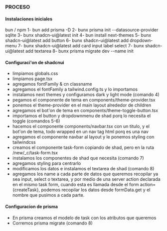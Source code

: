 ### PROCESO

#### Instalaciones iniciales
bun / npm
1- bun add prisma -D
2- bunx prisma init --datasource-provider sqlite
3- bunx shadcn-ui@latest init
4- bun install next-themes
5- bunx shadcn-ui@latest add button
6- bunx shadcn-ui@latest add dropdown-menu
7- bunx shadcn-ui@latest add card input label select
7- bunx shadcn-ui@latest add textarea
8- bunx prisma migrate dev --name init

#### Configuraci'on de shadcnui
- limpiamos globals.css
- limpiamos page.tsx
- agregamos fontFamily & cn classname
- agregamos el fontFamily a tailwind.config.ts y lo importamos
- instalamos next themes y configuramos dark y light mode (comando 4)
- pegamos el componente de tema en components/theme-provider.tsx
- ponemos el theme-provider en el main layout alrededor de children
- agregamos el bot'on de tema en components/theme-toggle-button.tsx
- importamos el button y dropdownmenu de shad porq lo necesita el toggle (comandos 5-6)
- hacemos el componente components/navbar.tsx con un titulo, y el bot'on de tema, todo wrapped en un nav tag html porq es una nav
- agregamos el componente navbar al layout y le ponemos styling con tailwindcss
- creamos el componente task-form copiando de shad, pero en la ruta /new/_c/task-form.tsx
- instalamos los componentes de shad que necesita (comando 7)
- agregamos styling para centrarlo
- modificamos los datos e instalamos el textarea de shad (comando 8)
- agregamos los name a cada parte de datos que queremos recopilar ya sea input, select o textarea, y por medio de una server action declarada en el mismo task form, cuando esta es llamada desde el form action={createTask}, podemos recopilar los datos desde formData.get y el nombre que pusimos a cada parte.

#### Configuracion de prisma
- En prisma creamos el modelo de task con los atributos que queremos
- Corremos prisma migrate (comando 8)